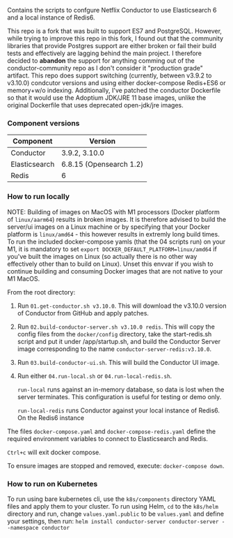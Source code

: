 Contains the scripts to confgure Netflix Conductor to use Elasticsearch 6 and a local instance of Redis6.

This repo is a fork that was built to support ES7 and PostgreSQL. 
However, while trying to improve this repo in this fork, I found out that the community libraries that provide Postgres support are either broken or fail their build tests and effectively are lagging behind the main project. 
I therefore decided to **abandon** the support for anything comming out of the conductor-community repo as I don't consider it "production grade" artifact.
This repo does support switching (currently, between v3.9.2 to v3.10.0) condcutor versions and using either docker-compose Redis+ES6 or memory+w/o indexing. 
Additionally, I've patched the conductor Dockerfile so that it would use the Adoptium JDK/JRE 11 base images, unlike the original Dockerfile that uses deprecated open-jdk/jre images.

### Component versions

| Component | Version |
|--|--|
| Conductor | 3.9.2, 3.10.0 |
| Elasticsearch | 6.8.15 (Opensearch 1.2) 
| Redis | 6 |

### How to run locally

NOTE: Building of images on MacOS with M1 processors (Docker platform of `linux/aarm64`) results in broken images. 
It is therefore advised to build the server/ui images on a Linux machine or by specifying that your Docker platform is `linux/amd64` - this however results in extremly long build times. 
To run the included docker-compose yamls (that the 04 scripts run) on your M1, it is mandatory to set `export DOCKER_DEFAULT_PLATFORM=linux/amd64` if you've built the images on Linux (so actually there is no other way effectively other than to build on Linux). 
Unset this envvar if you wish to continue building and consuming Docker images that are not native to your M1 MacOS.

From the root directory:

1. Run `01.get-conductor.sh v3.10.0`. This will download the v3.10.0 version of Conductor from GitHub and apply patches.
2. Run `02.build-conductor-server.sh v3.10.0 redis`. This will copy the config files from the `docker/config` directory, take the start-redis.sh script and put it under /app/startup.sh, and build the Conductor Server image corresponding to the name `conductor-server-redis:v3.10.0`.
3. Run `03.build-conductor-ui.sh`. This will build the Conductor UI image.
4. Run either `04.run-local.sh` or `04.run-local-redis.sh`.
      
   `run-local` runs against an in-memory database, so data is lost when the server terminates. This configuration is useful for testing or demo only.

   `run-local-redis` runs Conductor against your local instance of Redis6. On the Redis6 instance

The files `docker-compose.yaml` and `docker-compose-redis.yaml` define the required environment variables to connect to Elasticsearch and Redis.

`Ctrl+c` will exit docker compose.

To ensure images are stopped and removed, execute: `docker-compose down`.

### How to run on Kubernetes

To run using bare kubernetes cli, use the `k8s/components` directory YAML files and apply them to your cluster.
To run using Helm, `cd` to the `k8s/helm` directory and run, change `values.yaml.public` to be `values.yaml` and define your settings, then run: `helm install conductor-server conductor-server --namespace conductor` 
